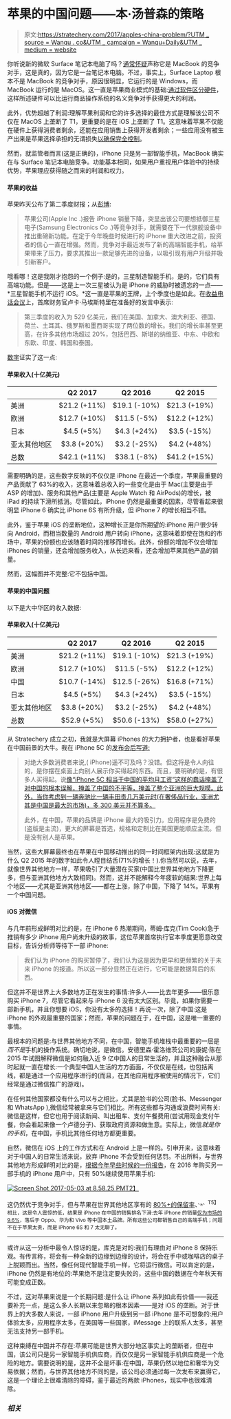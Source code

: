 # 苹果的中国问题——本·汤普森的策略

> 原文:[https://stratechery.com/2017/apples-china-problem/?UTM _ source = Wanqu . co&UTM _ campaign = Wanqu+Daily&UTM _ medium = website](https://stratechery.com/2017/apples-china-problem/?utm_source=wanqu.co&utm_campaign=Wanqu+Daily&utm_medium=website)

你听说新的微软 Surface 笔记本电脑了吗？[通常怀疑](https://twitter.com/reckless/status/859448810187235330)声称它是 MacBook 的竞争对手，这是真的，因为它是一台笔记本电脑。不过，事实上，Surface Laptop 根本不是 MacBook 的竞争对手，原因很明显，它运行的是 Windows，而 MacBook 运行的是 MacOS。这一直是苹果商业模式的基础:[通过软件区分硬件](https://stratechery.com/2016/everything-as-a-service/)，这样所述硬件可以比运行商品操作系统的名义竞争对手获得更大的利润。

此外，优势超越了利润:理解苹果利润和它的许多选择的最佳方式是理解该公司不仅在 MacOS 上垄断了 T1，更重要的是在 iOS 上垄断了 T1。这意味着苹果不仅能在硬件上获得消费者剩余，还能在应用销售上获得开发者剩余；一些应用没有被生产出来是苹果选择承担的无谓损失[以确保完全控制](https://stratechery.com/2013/why-doesnt-apple-enable-sustainable-businesses-on-the-app-store/)。

然而，就监管者而言(这是正确的)，iPhone 只是另一部智能手机，MacBook 确实在与 Surface 笔记本电脑竞争。功能基本相同，如果用户重视用户体验中的持续优势，苹果理应获得随之而来的利润和权力。

#### 苹果的收益

苹果昨天公布了第二季度财报；从[彭博](https://www.bloomberg.com/news/articles/2017-05-02/apple-sells-fewer-iphones-in-latest-quarter-as-consumers-wait):

> 苹果公司(Apple Inc .)报告 iPhone 销量下降，突显出该公司要想抵御三星电子(Samsung Electronics Co .)等竞争对手，就需要在下一代旗舰设备中推出重磅新功能。在定于今年晚些时候进行的 iPhone 重大改进之前，投资者的信心一直在增强。然而，竞争对手最近发布了新的高端智能手机，给苹果带来了压力，要求其推出一款足够先进的设备，以吸引现有用户升级并吸引新客户。

哦看哪！这是我刚才抱怨的一个例子:是的，三星制造智能手机，是的，它们具有高端功能。但是——这是上一次三星被认为是 iPhone 的威胁时被遗忘的一点——*三星智能手机不运行 iOS。*这一直是苹果的王牌，上个季度也是如此。在[收益电话会议](https://seekingalpha.com/article/4068153-apple-aapl-q2-2017-results-earnings-call-transcript?part=single)上，首席财务官卢卡·马埃斯特里在准备好的发言中表示:

> 第三季度的收入为 529 亿美元，我们在美国、加拿大、澳大利亚、德国、荷兰、土耳其、俄罗斯和墨西哥实现了两位数的增长。我们的增长率甚至更高，在许多其他市场超过 20%，包括巴西、斯堪的纳维亚、中东、中欧和东欧、印度、韩国和泰国。

[数字](http://investor.apple.com/secfiling.cfm?filingID=1628280-17-4663&CIK=320193)证实了这一点:

#### 苹果收入(十亿美元)

|  | Q2 2017 | Q2 2016 | Q2 2015 |
| --- | :-: | :-: | :-: |
| 美洲 | $21.2 (+11%) | $19.1 (-10%) | $21.3 (+19%) |
| 欧洲 | $12.7 (+10%) | $11.5 (-5%) | $12.2 (+12%) |
| 日本 | $4.5 (+5%) | $4.3 (+24%) | $3.5 (-15%) |
| 亚太其他地区 | $3.8 (+20%) | $3.2 (-25%) | $4.2 (+48%) |
| 总数 | $42.1 (+11%) | $38.1 (-8%) | $41.2 (+15%) |

需要明确的是，这些数字反映的不仅仅是 iPhone 在最近一个季度，苹果最重要的产品贡献了 63%的收入，这意味着总收入的一些变化是由于 Mac(主要是由于 ASP 的增加)、服务和其他产品(主要是 Apple Watch 和 AirPods)的增长，被 iPad 的持续下滑所抵消。尽管如此，iPhone 仍然是最重要的因素，尽管看起来很明显 iPhone 6 确实比 iPhone 6S 有所升级，但 iPhone 7 的增长相当不错。

此外，鉴于苹果 iOS 的垄断地位，这种增长正是你所期望的:iPhone 用户很少转向 Android，而相当数量的 Android 用户转向 iPhone，这意味着即使在饱和的市场中，苹果的份额也应该随着时间的推移而增长。此外，份额的增加不仅会增加 iPhones 的销量，还会增加服务收入，从长远来看，还会增加苹果其他产品的销量。

然而，这幅图并不完整:它不包括中国。

#### 苹果的中国问题

以下是大中华区的收入数据:

#### 苹果收入(十亿美元)

|  | Q2 2017 | Q2 2016 | Q2 2015 |
| --- | :-: | :-: | :-: |
| 美洲 | $21.2 (+11%) | $19.1 (-10%) | $21.3 (+19%) |
| 欧洲 | $12.7 (+10%) | $11.5 (-5%) | $12.2 (+12%) |
| 中国 | $10.7 (-14%) | $12.5 (-26%) | $16.8 (+71%) |
| 日本 | $4.5 (+5%) | $4.3 (+24%) | $3.5 (-15%) |
| 亚太其他地区 | $3.8 (+20%) | $3.2 (-25%) | $4.2 (+48%) |
| 总数 | $52.9 (+5%) | $50.6 (-13%) | $58.0 (+27%) |

从 Stratechery 成立之初，我就是大屏幕 iPhones 的大力拥护者，也是看好苹果在中国前景的大牛。我在 iPhone 5C 的[发布会后写道:](https://stratechery.com/2013/two-minutes-fifty-six-seconds/)

> 对绝大多数消费者来说,( iPhone)遥不可及吗？没错。但这将是令人向往的，是你摆在桌面上向别人展示你买得起的东西。而且，要明确的是，有很多人买得起。说[像“iPhone 5C 相当于中国的平均月工资”这样的蠢话掩盖了对中国的根本误解，掩盖了中国的不平等，掩盖了整个亚洲的巨大规模。此外，当你考虑到一辆奔驰比一辆丰田贵几万美元时(在奢侈品行业，亚洲尤其是中国是最大的市场)，多 300 美元并不算多。](https://twitter.com/SueChangMW/status/377568286386298880)
> 
> 此外，在中国，苹果的品牌是 iPhone 最大的吸引力。应用程序是免费的(盗版是主流)，更大的屏幕是首选，规格和定制比在美国更能顺应主流。但是没有别人是苹果。

当然，这些大屏幕最终也在苹果在中国移动推出的同一时间框架内出现:这就是为什么 Q2 2015 年的数字如此令人瞠目结舌(71%的增长！).你当然可以说，去年，就像世界其他地方一样，苹果吸引了大量潜在买家(中国比世界其他地方下降更多，但与亚洲其他地方大致相同)。然而，这并不能解释今年疲软的结果:世界上每个地区——尤其是亚洲其他地区——都在上涨，除了中国，下降了 14%。苹果有一个中国问题。

#### iOS 对微信

与几年前形成鲜明对比的是，在 iPhone 6 热潮期间，蒂姆·库克(Tim Cook)急于推销有多少 iPhone 用户尚未升级的故事，这位苹果首席执行官本季度更愿意改变目标，告诉分析师等待下一部 iPhone:

> 我们认为 iPhone 的购买暂停了，我们认为这是因为更早和更频繁的关于未来 iPhone 的报道。所以这一部分显然正在进行，它可能是数据背后的东西。

但这并不是世界上大多数地方正在发生的事情:许多人——比去年更多——很乐意购买 iPhone 7，尽管它看起来与 iPhone 6 没有太大区别。毕竟，如果你需要一部新手机，并且你想要 iOS，你没有太多的选择！再说一次，除了中国:这是 iPhone 的外观最重要的国家；然而，苹果的问题在于，在中国，这是唯一重要的事情。

最根本的问题是:与世界其他地方不同，在中国，智能手机堆栈中最重要的一层是*而不是*手机的操作系统。确切地说，是微信。安德里森·霍洛维茨公司的康妮·陈在 2015 年试图解释微信是如何融入近 9 亿中国人的日常生活的，并且这种融合从那时起就一直在增长:一个典型中国人生活的方方面面，不仅仅是在线，也包括离线，都是通过一个应用程序进行的(而且，在其他应用程序被使用的情况下，它们经常是通过微信推广的游戏)。

在任何其他国家都没有什么可以与之相比，尤其是脸书的公司(脸书、Messenger 和 WhatsApp ),微信经常被拿来与它们相比。所有这些都与沟通或浪费时间有关:微信是这样，但它也用于阅读新闻、叫出租车、支付午餐费用(尝试用现金支付午餐，你会看起来像一个卢德分子)、获取政府资源和做生意。实际上，微信*就是你的手机*，在中国，手机比其他任何地方都更重要。

自然，微信在 iOS 上的工作方式和在 Android 上是一样的。引申开来，这意味着对于中国人的日常生活来说，放弃 iPhone 不会受到任何惩罚。不出所料，与世界其他地方形成鲜明对比的是，[根据今年早些时候的一份报告](https://mp.weixin.qq.com/s?__biz=MjM5ODEyOTAyMA==&mid=2661906770&idx=2&sn=73662bbef300beda9237d30adaf374fa&chksm=bd92a5418ae52c57eb1c238a34b9f8a6418993d3384ec331758b4ae102351a4e04d2ed878336&mpshare=1&scene=1&srcid=0504Q1KjS8LTXMPois1oL3yP&key=c84baf55e7d27452d7d25e8d4216f3083fd387d19f1c1a67737c24d1dd9b45dae04bc0e728d03eada93643c901672625aa3e51158cc3bfff1934908b5c0229bee273701f7cf7b5d3c55a6dfefacb6747&ascene=0&uin=MTY1ODQwOTc0MA%3D%3D&devicetype=iMac+MacBookAir6%2C2+OSX+OSX+10.11.6+build(15G1421)&version=12020610&nettype=WIFI&fontScale=100&pass_ticket=txq8pNJOZPQCgr2USCGKoo4Q6ywoGnIyfwIIr0PTnlFp6hwHmmCF%2FvRWzEnCnVY2)，在 2016 年购买另一部手机的 iPhone 用户中，只有 50%继续使用苹果手机:

[![Screen Shot 2017-05-03 at 8.58.25 PM](../Images/cad46fb16e3e9249bb78e8c1d264d3ce.png)T2】](https://mp.weixin.qq.com/s?__biz=MjM5ODEyOTAyMA==&mid=2661906770&idx=2&sn=73662bbef300beda9237d30adaf374fa&chksm=bd92a5418ae52c57eb1c238a34b9f8a6418993d3384ec331758b4ae102351a4e04d2ed878336&mpshare=1&scene=1&srcid=0504Q1KjS8LTXMPois1oL3yP&key=c84baf55e7d27452d7d25e8d4216f3083fd387d19f1c1a67737c24d1dd9b45dae04bc0e728d03eada93643c901672625aa3e51158cc3bfff1934908b5c0229bee273701f7cf7b5d3c55a6dfefacb6747&ascene=0&uin=MTY1ODQwOTc0MA%3D%3D&devicetype=iMac+MacBookAir6%2C2+OSX+OSX+10.11.6+build(15G1421)&version=12020610&nettype=WIFI&fontScale=100&pass_ticket=txq8pNJOZPQCgr2USCGKoo4Q6ywoGnIyfwIIr0PTnlFp6hwHmmCF%2FvRWzEnCnVY2)

这仍然优于竞争对手，但与苹果在世界其他地区享有的 [80%+的保留率](http://www.businessinsider.com/iphone-users-abandon-loyalty-to-apple-2016-11)、<sup id="rf4-2565">、[、](#fn4-2565 "This originally said 90%, but retention numbers have slipped globally")、T5】相比，这是令人震惊的低，结果是 iPhone 在中国的销售排名下滑:去年 iPhone 的销量[仅为市场的 9.6%](https://www.bloomberg.com/news/articles/2017-02-06/oppo-huawei-widen-lead-in-china-as-apple-shipments-plummet)，落后于 Oppo、华为和 Vivo 等中国本土品牌。所有这些公司都销售自己的高端手机；问题不在于苹果太贵，而是 iPhone 6S 和 7 太无聊了。</sup>

* * *

或许从这一分析中最令人惊讶的是，库克是对的:我们有理由对 iPhone 8 保持乐观。有传言称，将会有一种全新的边缘到边缘的设计，将会在手中或咖啡店的桌子上脱颖而出。当然，像任何现代智能手机一样，它将运行微信。可以肯定的是，iPhone 仍然是有地位的:苹果绝不是注定要失败的，这些中国的数据在今年秋天有可能变成正数。

不过，这对苹果来说是一个长期问题:是什么让 iPhone 系列如此有价值——我还要补充一点，是这么多人长期以来忽略的根本因素——是对 iOS 的垄断。对于世界上的大多数人来说，一部 iPhone 用户升级到另一部 iPhone 是不可想象的:用户体验太多，应用程序太多，在美国等一些国家，iMessage 上的联系人太多，甚至无法支持另一部手机。

这种束缚在中国并不存在:苹果可能是世界大部分地区事实上的垄断者，但在中国，该公司只是另一家智能手机供应商，而仅仅是另一家智能手机供应商是一个危险的地方。需要说明的是，这并不全是坏事:在中国，苹果仍然以地位和奢华为交易依据；然而，与世界其他地方不同的是，该公司必须通过每一次发布来赢得它，这是一个理论上很难清除的障碍，鉴于最近的两款 iPhones，现实中也很难清除。

### *相关*